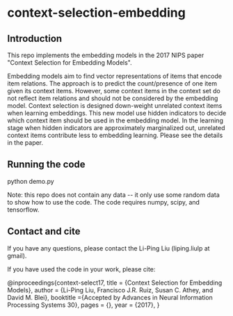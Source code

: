 # context-selection-embedding
## Introduction

This repo implements the embedding models in the 2017 NIPS paper "Context Selection for Embedding Models".

Embedding models aim to find vector representations of items that encode item relations. The approach is to predict the count/presence of 
one item given its context items. However, some context items in the context set do not reflect item relations and should not be considered 
by the embedding model. Context selection is designed down-weight unrelated context items when learning embeddings. This new model use hidden 
indicators to decide which context item should be used in the embedding model. In the learning stage when hidden indicators are 
approximately marginalized out, unrelated context items contribute less to embedding learning. 
Please see the details in the paper.

## Running the code

python demo.py

Note: this repo does not contain any data -- it only use some random data to show how to use the code. 
The code requires numpy, scipy, and tensorflow.

## Contact and cite

If you have any questions, please contact the Li-Ping Liu (liping.liulp at gmail).

If you have used the code in your work, please cite:

@inproceedings{context-select17,
title = {Context Selection for Embedding Models},
author = {Li-Ping Liu, Francisco J.R. Ruiz, Susan C. Athey, and David M. Blei},
booktitle ={Accepted by Advances in Neural Information Processing Systems 30},
pages = {},
year = {2017},
}
